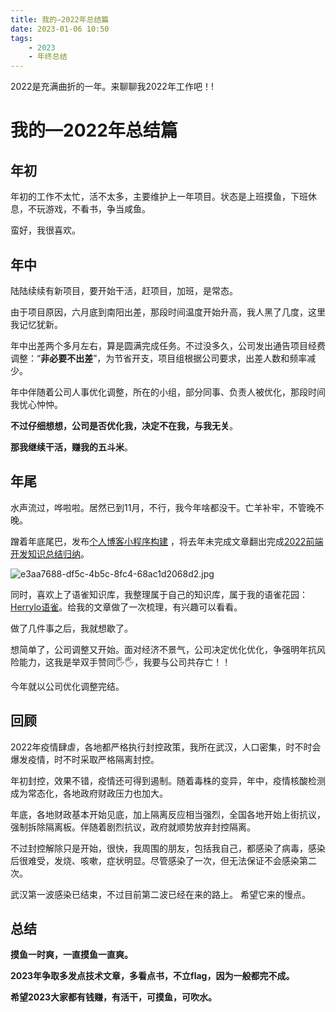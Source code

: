 ```yaml
---
title: 我的—2022年总结篇
date: 2023-01-06 10:50
tags: 
    - 2023
    - 年终总结
---
```


2022是充满曲折的一年。来聊聊我2022年工作吧！!

# 我的—2022年总结篇

## 年初

年初的工作不太忙，活不太多，主要维护上一年项目。状态是上班摸鱼，下班休息，不玩游戏，不看书，争当咸鱼。

蛮好，我很喜欢。

## 年中
陆陆续续有新项目，要开始干活，赶项目，加班，是常态。

由于项目原因，六月底到南阳出差，那段时间温度开始升高，我人黑了几度，这里我记忆犹新。

年中出差两个多月左右，算是圆满完成任务。不过没多久，公司发出通告项目经费调整：“**非必要不出差**”，为节省开支，项目组根据公司要求，出差人数和频率减少。

年中伴随着公司人事优化调整，所在的小组，部分同事、负责人被优化，那段时间我忧心忡忡。

**不过仔细想想，公司是否优化我，决定不在我，与我无关**。

**那我继续干活，赚我的五斗米**。

## 年尾
水声流过，哗啦啦。居然已到11月，不行，我今年啥都没干。亡羊补牢，不管晚不晚。

蹭着年底尾巴，发布[个人博客小程序构建](https://juejin.cn/post/7167177950465851406) ，将去年未完成文章翻出完成[2022前端开发知识总结归纳](https://juejin.cn/post/7160491601679089694)。

![e3aa7688-df5c-4b5c-8fc4-68ac1d2068d2.jpg](https://cdn.nlark.com/yuque/0/2023/jpeg/1606439/1672883981017-0c4806fa-7cde-4709-92bf-e7b52ff6e9a9.jpeg#averageHue=%23e0e0e0&clientId=u01c44d9f-7178-4&crop=0&crop=0&crop=1&crop=1&from=ui&height=194&id=u058e1d39&margin=%5Bobject%20Object%5D&name=e3aa7688-df5c-4b5c-8fc4-68ac1d2068d2.jpg&originHeight=258&originWidth=258&originalType=binary&ratio=1&rotation=0&showTitle=true&size=45786&status=done&style=none&taskId=ud7bfee27-c862-46cd-aaa5-be7b4ac17d4&title=%E4%B8%AA%E4%BA%BA%E5%8D%9A%E5%AE%A2%E5%B0%8F%E7%A8%8B%E5%BA%8F&width=194 "个人博客小程序")

同时，喜欢上了语雀知识库，我整理属于自己的知识库，属于我的语雀花园：[Herrylo语雀](https://www.yuque.com/yopai)。给我的文章做了一次梳理，有兴趣可以看看。

做了几件事之后，我就想歇了。

想简单了，公司调整又开始。面对经济不景气，公司决定优化优化，争强明年抗风险能力，这我是举双手赞同🖐️🖐️，我要与公司共存亡！！

今年就以公司优化调整完结。

## 回顾

2022年疫情肆虐，各地都严格执行封控政策，我所在武汉，人口密集，时不时会爆发疫情，时不时采取严格隔离封控。

年初封控，效果不错，疫情还可得到遏制。随着毒株的变异，年中，疫情核酸检测成为常态化，各地政府财政压力也加大。

年底，各地财政基本开始见底，加上隔离反应相当强烈，全国各地开始上街抗议，强制拆除隔离板。伴随着剧烈抗议，政府就顺势放弃封控隔离。

不过封控解除只是开始，很快，我周围的朋友，包括我自己，都感染了病毒，感染后很难受，发烧、咳嗽，症状明显。尽管感染了一次，但无法保证不会感染第二次。

武汉第一波感染已结束，不过目前第二波已经在来的路上。
希望它来的慢点。

## 总结

**摸鱼一时爽，一直摸鱼一直爽。**

**2023年争取多发点技术文章，多看点书，不立flag，因为一般都完不成。**

**希望2023大家都有钱赚，有活干，可摸鱼，可吹水。**

